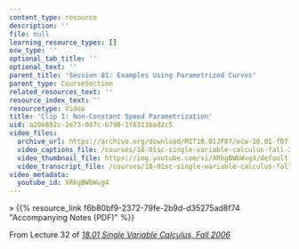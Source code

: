 ```yaml
---
content_type: resource
description: ''
file: null
learning_resource_types: []
ocw_type: ''
optional_tab_title: ''
optional_text: ''
parent_title: 'Session 81: Examples Using Parametrized Curves'
parent_type: CourseSection
related_resources_text: ''
resource_index_text: ''
resourcetype: Video
title: 'Clip 1: Non-Constant Speed Parametrization'
uid: a20e892c-2e73-087c-b790-1f6311bad2c5
video_files:
  archive_url: https://archive.org/download/MIT18.01JF07/ocw-18.01-f07-lec32_300k.mp4
  video_captions_file: /courses/18-01sc-single-variable-calculus-fall-2010/f7493d818613555587230795e409ca30_XRkgBWbWvg4.vtt
  video_thumbnail_file: https://img.youtube.com/vi/XRkgBWbWvg4/default.jpg
  video_transcript_file: /courses/18-01sc-single-variable-calculus-fall-2010/224f05126269f9a9ffe77ed8203947b3_XRkgBWbWvg4.pdf
video_metadata:
  youtube_id: XRkgBWbWvg4
---
```


» {{% resource_link f6b80bf9-2372-79fe-2b9d-d35275ad8f74 "Accompanying Notes (PDF)" %}}

From Lecture 32 of [_18.01 Single Variable Calculus, Fall 2006_](/courses/18-01-single-variable-calculus-fall-2006/pages/video-lectures)